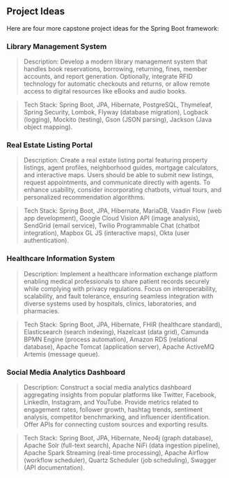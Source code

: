 ## Project Ideas

Here are four more capstone project ideas for the Spring Boot framework:

### Library Management System
> Description: Develop a modern library management system that handles book reservations, borrowing, returning, fines, member accounts, and report generation. Optionally, integrate RFID technology for automatic checkouts and returns, or allow remote access to digital resources like eBooks and audio books.

> Tech Stack: Spring Boot, JPA, Hibernate, PostgreSQL, Thymeleaf, Spring Security, Lombok, Flyway (database migration), Logback (logging), Mockito (testing), Gson (JSON parsing), Jackson (Java object mapping).


### Real Estate Listing Portal
> Description: Create a real estate listing portal featuring property listings, agent profiles, neighborhood guides, mortgage calculators, and interactive maps. Users should be able to submit new listings, request appointments, and communicate directly with agents. To enhance usability, consider incorporating chatbots, virtual tours, and personalized recommendation algorithms.

> Tech Stack: Spring Boot, JPA, Hibernate, MariaDB, Vaadin Flow (web app development), Google Cloud Vision API (image analysis), SendGrid (email service), Twilio Programmable Chat (chatbot integration), Mapbox GL JS (interactive maps), Okta (user authentication).

### Healthcare Information System
> Description: Implement a healthcare information exchange platform enabling medical professionals to share patient records securely while complying with privacy regulations. Focus on interoperability, scalability, and fault tolerance, ensuring seamless integration with diverse systems used by hospitals, clinics, laboratories, and pharmacies.

> Tech Stack: Spring Boot, JPA, Hibernate, FHIR (healthcare standard), Elasticsearch (search indexing), Hazelcast (data grid), Camunda BPMN Engine (process automation), Amazon RDS (relational database), Apache Tomcat (application server), Apache ActiveMQ Artemis (message queue).

### Social Media Analytics Dashboard
> Description: Construct a social media analytics dashboard aggregating insights from popular platforms like Twitter, Facebook, LinkedIn, Instagram, and YouTube. Provide metrics related to engagement rates, follower growth, hashtag trends, sentiment analysis, competitor benchmarking, and influencer identification. Offer APIs for connecting custom sources and exporting results.

> Tech Stack: Spring Boot, JPA, Hibernate, Neo4j (graph database), Apache Solr (full-text search), Apache NiFi (data ingestion pipeline), Apache Spark Streaming (real-time processing), Apache Airflow (workflow scheduler), Quartz Scheduler (job scheduling), Swagger (API documentation).

